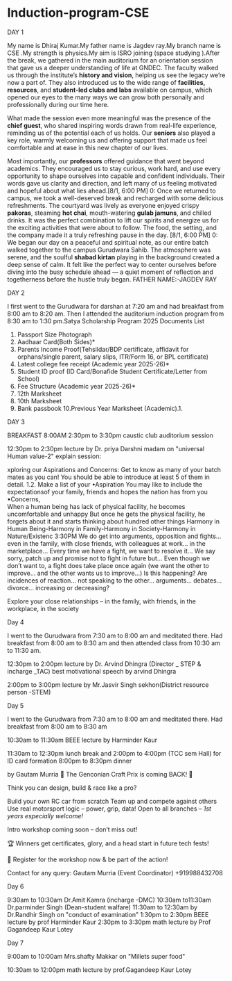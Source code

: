 # Induction-program-CSE
DAY 1

My name is Dhiraj Kumar.My father name is Jagdev ray.My branch name is CSE .My strength is physics.My aim is ISRO joining (space studying ).After the break, we gathered in the main auditorium for an orientation session that gave us a deeper understanding of life at GNDEC. The faculty walked us through the institute’s **history and vision**, helping us see the legacy we’re now a part of. They also introduced us to the wide range of **facilities, resources**, and **student-led clubs and labs** available on campus, which opened our eyes to the many ways we can grow both personally and professionally during our time here.

What made the session even more meaningful was the presence of the **chief guest**, who shared inspiring words drawn from real-life experience, reminding us of the potential each of us holds. Our **seniors** also played a key role, warmly welcoming us and offering support that made us feel comfortable and at ease in this new chapter of our lives.

Most importantly, our **professors** offered guidance that went beyond academics. They encouraged us to stay curious, work hard, and use every opportunity to shape ourselves into capable and confident individuals. Their words gave us clarity and direction, and left many of us feeling motivated and hopeful about what lies ahead.[8/1, 6:00 PM] 0: Once we returned to campus, we took a well-deserved break and recharged with some delicious refreshments. The courtyard was lively as everyone enjoyed crispy **pakoras**, steaming **hot chai**, mouth-watering **gulab jamuns**, and chilled drinks. It was the perfect combination to lift our spirits and energize us for the exciting activities that were about to follow. The food, the setting, and the company made it a truly refreshing pause in the day.
[8/1, 6:00 PM] 0: We began our day on a peaceful and spiritual note, as our entire batch walked together to the campus Gurudwara Sahib. The atmosphere was serene, and the soulful **shabad kirtan** playing in the background created a deep sense of calm. It felt like the perfect way to center ourselves before diving into the busy schedule ahead — a quiet moment of reflection and togetherness before the hustle truly began.
FATHER NAME:-JAGDEV RAY

 DAY 2 
 
 I first went to the Gurudwara for darshan at 7:20 am and had breakfast from 8:00 am to 8:20 am. Then I attended the auditorium induction program from 8:30 am to 1:30 pm.Satya Scholarship Program 2025
 Documents List
 1. Passport Size Photograph
 2. Aadhaar Card(Both Sides)*
 3. Parents Income Proof(Tehsildar/BDP certificate, affidavit for orphans/single parent, salary
 slips, ITR/Form 16, or BPL certificate)
 4. Latest college fee receipt (Academic year 2025-26)*
 5. Student ID proof (ID Card/Bonafide Student Certificate/Letter from School)
 6. Fee Structure (Academic year 2025-26)*
 7. 12th Marksheet
 8. 10th Marksheet
 9. Bank passbook
 10.Previous Year Marksheet (Academic).1.

  DAY 3

  
BREAKFAST 8:00AM
 2:30pm to 3:30pm caustic club auditorium session



12:30pm to 2:30pm lecture by Dr. priya Darshni madam on "universal Human value-2"
explain session:

xploring our Aspirations and Concerns:
Get to know as many of your batch mates as you can! You should be able to introduce at 
least 5 of them in detail.
 1.2. Make a list of your
 •Aspiration
 You may like to include the expectationsof your family, friends and hopes the 
nation has from you
 ▪Concerns,  
 When a human being has lack of physical facility, he becomes uncomfortable and unhappy
 But once he gets the physical facility, he forgets about it and starts thinking about hundred other 
things
Harmony in Human Being-Harmony in  Family-Harmony in  Society-Harmony in 
Nature/Existenc
 3:30PM 
We do get into arguments, opposition and fights… even in the family, with close friends, with 
colleagues at work… in the marketplace…
Every time we have a fight, we want to resolve it…
We say sorry, patch up and promise not to fight in future but…
Even though we don’t want to, a fight does take place once again
(we want the other to improve… and the other wants us to improve…)
Is this happening?
Are incidences of reaction… not speaking to the other… arguments… debates… divorce… 
increasing or decreasing?

Explore your close relationships – in the family, with friends, in the workplace, in the society



Day 4


I went to the Gurudwara from 7:30 am to 8:00 am and meditated there. Had breakfast from 8:00 am to 8:30 am and then attended class from 10:30 am to 11:30 am.

12:30pm to 2:00pm lecture by Dr. Arvind Dhingra (Director _ STEP & incharge _TAC)
best motivational speech by arvind Dhingra 

2:00pm to 3:00pm lecture by Mr.Jasvir Singh sekhon(District resource person -STEM)

Day 5 

I went to the Gurudwara from 7:30 am to 8:00 am and meditated there. Had breakfast from 8:00 am to 8:30 am

10:30am to 11:30am BEEE lecture by Harminder Kaur 

11:30am to 12:30pm lunch break and 2:00pm to 4:00pm (TCC sem Hall) for ID card formation 
8:00pm to 8:30pm dinner


by Gautam Murria 🏁 The Genconian Craft Prix is coming BACK! 🏁



Think you can design, build & race like a pro?

 Build your own RC car from scratch
Team up and compete against others Use real motorsport logic – power, grip, data!
 Open to all branches *– 1st years especially welcome!*

 Intro workshop coming soon – don’t miss out!

🏆 Winners get certificates, glory, and a head start in future tech fests!

📲 Register for the workshop now & be part of the action!



Contact for any query:
Gautam Murria 
(Event Coordinator)
+919988432708

Day 6


9:30am to 10:30am Dr.Amit Kamra (incharge -DMC)
10:30am to11:30am Dr.parminder Singh (Dean-student walfare)
11:30am to 12:30am by Dr.Randhir Singh on "conduct of examination"
1:30pm to 2:30pm BEEE lecture by prof
Harminder Kaur
2:30pm to 3:30pm math lecture by Prof Gagandeep Kaur Lotey

Day 7


9:00am to 10:00am Mrs.shafty Makkar on "Millets super food"

10:30am to 12:00pm math lecture by prof.Gagandeep Kaur Lotey 









